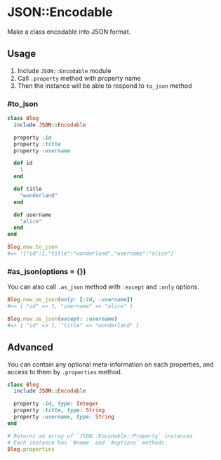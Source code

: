 # JSON::Encodable
Make a class encodable into JSON format.

## Usage
1. Include `JSON::Encodable` module
2. Call `.property` method with property name
3. Then the instance will be able to respond to `to_json` method

### #to_json
```ruby
class Blog
  include JSON::Encodable

  property :id
  property :title
  property :username

  def id
    1
  end

  def title
    "wonderland"
  end

  def username
    "alice"
  end
end

Blog.new.to_json
#=> '{"id":1,"title":"wonderland","username":"alice"}'
```

### #as_json(options = {})
You can also call `.as_json` method with `:except` and `:only` options.

```ruby
Blog.new.as_json(only: [:id, :username])
#=> { "id" => 1, "username" => "alice" }

Blog.new.as_json(except: :username)
#=> { "id" => 1, "title" => "wonderland" }
```

## Advanced
You can contain any optional meta-information on each properties,
and access to them by `.properties` method.

```rb
class Blog
  include JSON::Encodable

  property :id, type: Integer
  property :title, type: String
  property :username, type: String
end

# Returns an array of `JSON::Encodable::Property` instances.
# Each instance has `#name` and `#options` methods.
Blog.properties
```

